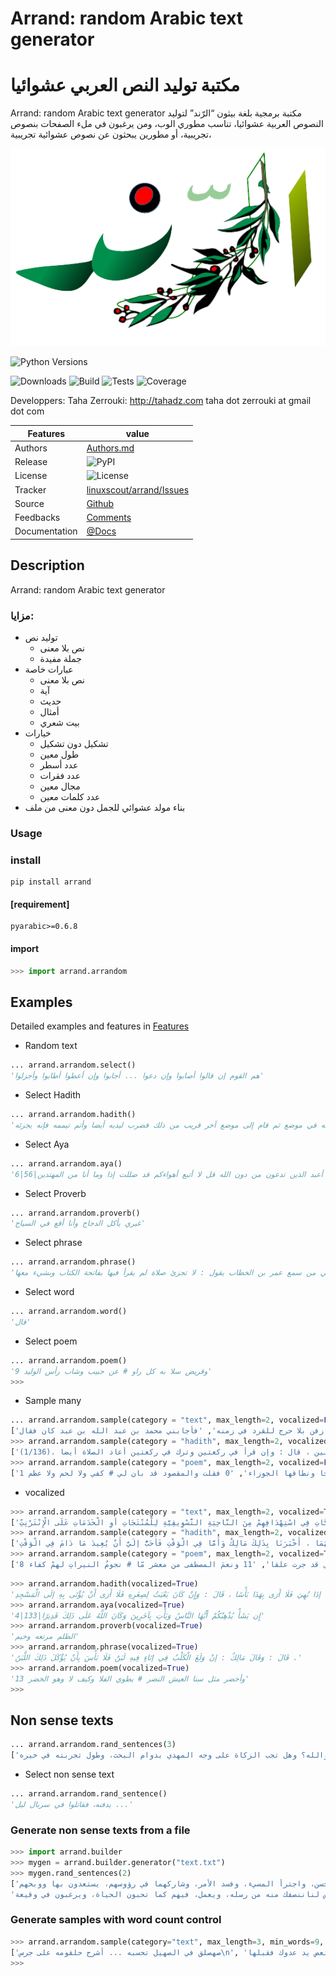 # Arrand: random Arabic text generator

# مكتبة توليد النص العربي عشوائيا

Arrand: random Arabic text generator
مكتبة برمجية بلغة بيثون “الرّند” لتوليد النصوص العربية عشوائيا، تناسب مطوري الوب، ومن يرغبون في ملء الصفحات بنصوص تجريبية، أو مطورين يبحثون عن نصوص عشوائية تجريبية،

![arrand logo](docs/arrand_header.png  "arrand logo")

![Python Versions](https://img.shields.io/pypi/pyversions/arrand)

![Downloads](https://img.shields.io/pypi/dm/arrand)
![Build](https://img.shields.io/github/actions/workflow/status/linuxscout/arrand/python-app.yml?label=build)
![Tests](https://img.shields.io/badge/tests-passing-brightgreen)
![Coverage](https://img.shields.io/badge/coverage-100%25-brightgreen)

  Developpers:  Taha Zerrouki: http://tahadz.com
    taha dot zerrouki at gmail dot com


Features |   value
---------|---------------------------------------------------------------------------------
Authors  | [Authors.md](https://github.com/linuxscout/arrand/master/AUTHORS.md)
Release  | ![PyPI](https://img.shields.io/pypi/v/arrand) 
License  |![License](https://img.shields.io/pypi/l/arrand)
Tracker  |[linuxscout/arrand/Issues](https://github.com/linuxscout/arrand/issues)
Source  |[Github](http://github.com/linuxscout/arrand)
Feedbacks  |[Comments](https://github.com/linuxscout/arrand/)
Documentation  |[@Docs](http://linuxscout.github.io/Arrand-arabic-random-text)

## Description

Arrand: random Arabic text generator


###  مزايا:
* توليد نص 
    * نص بلا معنى    
    * جملة مفيدة
* عبارات خاصة
    * نص بلا معنى
    * آية
    * حديث
    * أمثال
    * بيت شعري
* خيارات
    * تشكيل دون تشكيل
    * طول معين
    * عدد أسطر
    * عدد فقرات
    * مجال معين
    * عدد كلمات معين
* بناء مولد عشوائي للجمل دون معنى من ملف





### Usage

### install
```shell
pip install arrand
```
#### [requirement]
```
pyarabic>=0.6.8
```

#### import
```python
>>> import arrand.arrandom
```
## Examples

Detailed examples and features in [Features](doc/features.md) 



*  Random text
```python
... arrand.arrandom.select()
'هم القوم إن قالوا أصابوا وإن دعوا ... أجابوا وإن أعطوا أطابوا وأجزلوا'
```
*  Select Hadith
```python
... arrand.arrandom.hadith()
'قلت : أرأيت إن تيمم رجل فيمم وجهه في موضع ويمم يديه في موضع آخر ؟ قال : إن تباعد ذلك فليبتدئ التيمم وإن لم يتطاول ذلك وإنما ضرب لوجهه في موضع ثم قام إلى موضع آخر قريب من ذلك فضرب ليديه أيضا وأتم تيممه فإنه يجزئه .'
```
*  Select Aya
```python
... arrand.arrandom.aya()
'6|56|قل إني نهيت أن أعبد الذين تدعون من دون الله قل لا أتبع أهواءكم قد ضللت إذا وما أنا من المهتدين'
```
*  Select Proverb
```python
... arrand.arrandom.proverb()
'غيري يأكل الدجاج وأنا أقع في السياج'
```
*  Select phrase
```python
... arrand.arrandom.phrase()
'قال وكيع عن الأعمش عن خيثمة ، قال : حدثني من سمع عمر بن الخطاب يقول : لا تجزئ صلاة لم يقرأ فيها بفاتحة الكتاب وبشيء معها .'
```
*  Select word
```python
... arrand.arrandom.word()
'قال'
```
*  Select poem
```python
... arrand.arrandom.poem()
'9 وقريض سلا به كل راو # عن حبيب وشاب رأس الوليد'
>>> 
```
*  Sample many
```python
... arrand.arrandom.sample(category = "text", max_length=2, vocalized=False)
['لا تعبدن صنماً في فاقة نزلت ... وازفن بلا حرج للقرد في زمنه', 'فأجابني محمد بن عبد الله بن عبد كان فقال:']
>>> arrand.arrandom.sample(category = "hadith", max_length=2, vocalized=False)
['في حديث عبد الله بن عمرو بن العاص .(1/231)', 'قال : وكان مالك يقول زمانا في رجل ترك القراءة في ركعة في الفريضة : إنه يلغي تلك الركعة بسجدتيها ولا يعتد بها ثم كان آخر قوله أن قال : يسجد لسهوه إذا ترك القراءة في ركعة وأرجو أن تكون مجزئة عنه وما هو عندي بالبين ، قال : وإن قرأ في ركعتين وترك في ركعتين أعاد الصلاة أيضا .(1/136)']
>>> arrand.arrandom.sample(category = "poem", max_length=2, vocalized=False)
['1 من كل سافرة اللثام كأنها # بدر الدجا ونطاقها الجوزاء', '0 فقلت والمقصود قد بان لي # كفي ولا لحم ولا عظم']
```
*  vocalized
```python
>>> arrand.arrandom.sample(category = "text", max_length=2, vocalized=True)
['الأَرْبِعَاءُ 5/2/2014  : /', 'وَتُعْتَبَرُ سَاعَاتُ وُجُودِ الْمُجْتَمَعِ السُّعُودِيِّ عَلَى الْإِنْتَرْنِتِّ ، وَخُصُوصًا الشَّبَابِ الَّتِي تَصِلُ إلَى 20 سَاعَةٍ أُسْبُوعِيًّا وَ13 سَاعَةٍ لِلْفَتَيَاتِ ، عَامِلًا مُحَفِّزًا لِلشَّرِكَاتِ فِي اسْتِهْدَافِهِمْ مِنَ النَّاحِيَةِ التَّسْوِيقِيَّةِ لِلْمُنْتَجَاتِ أوِ الْخَدَمَاتِ عَلَى الْإِنْتَرْنِتِّ.']
>>> arrand.arrandom.sample(category = "hadith", max_length=2, vocalized=True)
['قَالَ : وَقَالَ مَالِكٌ : بَلَغَنِي أَنَّ عُمَرَ بْنَ الْخَطَّابِ وَعَبْدَ اللَّهِ بْنَ عُمَرَ كَانَا يَفْعَلَانِ ذَلِكَ .', 'قُلْتُ : فَهَلْ يُجْزِئُ عِنْدَ مَالِكٍ بَاطِنُ الْخُفِّ مِنْ ظَاهِرِهِ أَوْ ظَاهِرُهُ مِنْ بَاطِنِهِ ؟ قَالَ : لَا وَلَكِنْ لَوْ مَسَحَ رَجُلٌ ظَاهِرَهُ ثُمَّ صَلَّى لَمْ أَرَ عَلَيْهِ الْإِعَادَةَ إلَّا فِي الْوَقْتِ لِأَنَّ عُرْوَةَ بْنَ الزُّبَيْرِ كَانَ يَمْسَحُ ظُهُورَهُمَا وَلَا يَمْسَحُ بُطُونَهُمَا ، أَخْبَرَنَا بِذَلِكَ مَالِكٌ وَأَمَّا فِي الْوَقْتِ فَأَحَبُّ إلَيَّ أَنْ يُعِيدَ مَا دَامَ فِي الْوَقْتِ .']
>>> arrand.arrandom.sample(category = "poem", max_length=2, vocalized=True)
['8 يبلى وبنيان حزني غير منتفض # وأدمعا من جفوني قد جرت علقا', '11 ونعمَ المصطفى من معشر مّا # نجومُ النيراتِ لهمْ كفاء']
```

```python
>>> arrand.arrandom.hadith(vocalized=True)
'قَالَ : وَسُئِلَ مَالِكٌ عَنْ الصِّبْيَانِ يُؤْتَى بِهِمْ إلَى الْمَسَاجِدِ ؟ فَقَالَ : إنْ كَانَ لَا يَعْبَثُ لِصِغَرِهِ وَيَكُفُّ إذَا نُهِيَ فَلَا أَرَى بِهَذَا بَأْسًا ، قَالَ : وَإِنْ كَانَ يَعْبَثُ لِصِغَرِهِ فَلَا أَرَى أَنْ يُؤْتَى بِهِ إلَى الْمَسْجِدِ .'
>>> arrand.arrandom.aya(vocalized=True)
'4|133|إِن يَشَأْ يُذْهِبْكُمْ أَيُّهَا النَّاسُ وَيَأْتِ بِآخَرِينَ وَكَانَ اللَّهُ عَلَى ذَلِكَ قَدِيرًا'
>>> arrand.arrandom.proverb(vocalized=True)
'الظلم مرتعه وخيم'
>>> arrand.arrandom.phrase(vocalized=True)
'قَالَ : وَقَالَ مَالِكٌ : إنْ وَلَغَ الْكَلْبُ فِي إنَاءٍ فِيهِ لَبَنٌ فَلَا بَأْسَ بِأَنْ يُؤْكَلَ ذَلِكَ اللَّبَنُ .'
>>> arrand.arrandom.poem(vocalized=True)
'13 وأخضر مثل سنا العيش النضر # يطوي الفلا وكيف لا وهو الخضر'
>>> 

```
## Non sense texts

```python
... arrand.arrandom.rand_sentences(3)
['اطرحوه في فروع الأشجار؛ وسمعت خفق أوتار العيدان، وترجيع أصوات القيان، فما نفق عنده جلب إليه.', 'يبوخ وإنما يهيج عزة ومنعة، وشياطين خدعة زروع الحمية من هو شر لكم، وأبدلني بكم بدلا، ولكنها النقلة إلى المحسن البريء، فخاف المريب صولة العقاب، كما ترغبون في وجه الكريم على حمار معه حتى تقبل قولي، فقال لهم: لا يأمنان أن تزكي نفسك، وهديت فيه الحجاج، فلما قدم معاوية وخلى بينه وبينه.', 'راعى ضأن والله؟ وهل تجب الزكاة على وجه المهدي بدوام البحث، وطول تجربته في خيره.']
```
*  Select non sense text
```python
... arrand.arrandom.rand_sentence()
'يدفنه، فقاتلوا في سربال ليل ...'

```
### Generate non sense texts from a file
```python
>>> import arrand.builder
>>> mygen = arrand.builder.generator("text.txt")
>>> mygen.rand_sentences(2)
['قبل ذلك تهاون المحسن، واجترأ المسيء، وفسد الأمر، وشاركهما في رؤوسهم، يستعدون بها ووبخهم.', 
'الجلوس لناننصفك منه من رسله، ويعمل، فيهم كما تحبون الحياة، ويرغبون في وقيعة ...']

```

### **Generate samples with word count control**

```python
>>> arrand.arrandom.sample(category="text", max_length=3, min_words=9, max_words=20)
['صهصلق في الصهيل تحسبه ... أشرج حلقومه على جرس\n', 'وقال أحمد بن يوسف الكاتب: إذا لم تقدر أن تعض يد عدوك فقبلها.\n', 'الله يعلم ما تركت قتالهم ... حتى رموا مهري بأشقر مزبد\n']
>>> 
```

